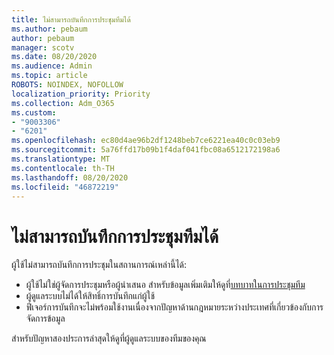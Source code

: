 ```yaml
---
title: ไม่สามารถบันทึกการประชุมทีมได้
ms.author: pebaum
author: pebaum
manager: scotv
ms.date: 08/20/2020
ms.audience: Admin
ms.topic: article
ROBOTS: NOINDEX, NOFOLLOW
localization_priority: Priority
ms.collection: Adm_O365
ms.custom:
- "9003306"
- "6201"
ms.openlocfilehash: ec80d4ae96b2df1248beb7ce6221ea40c0c03eb9
ms.sourcegitcommit: 5a76ffd17b09b1f4daf041fbc08a6512172198a6
ms.translationtype: MT
ms.contentlocale: th-TH
ms.lasthandoff: 08/20/2020
ms.locfileid: "46872219"
---
```

# <a name="cant-record-teams-meeting"></a>ไม่สามารถบันทึกการประชุมทีมได้

ผู้ใช้ไม่สามารถบันทึกการประชุมในสถานการณ์เหล่านี้ได้:  

- ผู้ใช้ไม่ใช่ผู้จัดการประชุมหรือผู้นำเสนอ สำหรับข้อมูลเพิ่มเติมให้ดูที่[บทบาทในการประชุมทีม](https://support.microsoft.com/office/roles-in-a-teams-meeting-c16fa7d0-1666-4dde-8686-0a0bfe16e019)
- ผู้ดูแลระบบไม่ได้ให้สิทธิ์การบันทึกแก่ผู้ใช้
- ฟีเจอร์การบันทึกจะไม่พร้อมใช้งานเนื่องจากปัญหาด้านกฎหมายระหว่างประเทศที่เกี่ยวข้องกับการจัดการข้อมูล

สำหรับปัญหาสองประการล่าสุดให้ดูที่ผู้ดูแลระบบของทีมของคุณ